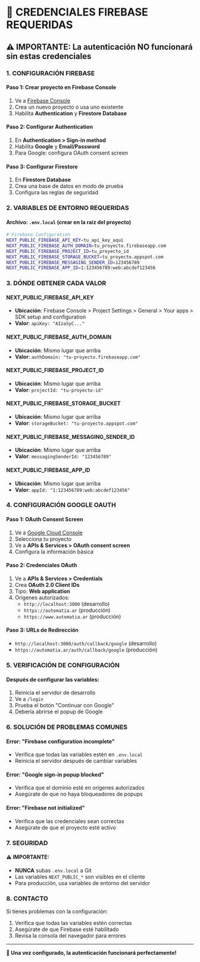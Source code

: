 # 🔐 **CREDENCIALES FIREBASE REQUERIDAS**

## **⚠️ IMPORTANTE: La autenticación NO funcionará sin estas credenciales**

### **1. CONFIGURACIÓN FIREBASE**

#### **Paso 1: Crear proyecto en Firebase Console**
1. Ve a [Firebase Console](https://console.firebase.google.com/)
2. Crea un nuevo proyecto o usa uno existente
3. Habilita **Authentication** y **Firestore Database**

#### **Paso 2: Configurar Authentication**
1. En **Authentication > Sign-in method**
2. Habilita **Google** y **Email/Password**
3. Para Google: configura OAuth consent screen

#### **Paso 3: Configurar Firestore**
1. En **Firestore Database**
2. Crea una base de datos en modo de prueba
3. Configura las reglas de seguridad

### **2. VARIABLES DE ENTORNO REQUERIDAS**

#### **Archivo: `.env.local` (crear en la raíz del proyecto)**

```bash
# Firebase Configuration
NEXT_PUBLIC_FIREBASE_API_KEY=tu_api_key_aqui
NEXT_PUBLIC_FIREBASE_AUTH_DOMAIN=tu_proyecto.firebaseapp.com
NEXT_PUBLIC_FIREBASE_PROJECT_ID=tu_proyecto_id
NEXT_PUBLIC_FIREBASE_STORAGE_BUCKET=tu_proyecto.appspot.com
NEXT_PUBLIC_FIREBASE_MESSAGING_SENDER_ID=123456789
NEXT_PUBLIC_FIREBASE_APP_ID=1:123456789:web:abcdef123456
```

### **3. DÓNDE OBTENER CADA VALOR**

#### **NEXT_PUBLIC_FIREBASE_API_KEY**
- **Ubicación**: Firebase Console > Project Settings > General > Your apps > SDK setup and configuration
- **Valor**: `apiKey: "AIzaSyC..."`

#### **NEXT_PUBLIC_FIREBASE_AUTH_DOMAIN**
- **Ubicación**: Mismo lugar que arriba
- **Valor**: `authDomain: "tu-proyecto.firebaseapp.com"`

#### **NEXT_PUBLIC_FIREBASE_PROJECT_ID**
- **Ubicación**: Mismo lugar que arriba
- **Valor**: `projectId: "tu-proyecto-id"`

#### **NEXT_PUBLIC_FIREBASE_STORAGE_BUCKET**
- **Ubicación**: Mismo lugar que arriba
- **Valor**: `storageBucket: "tu-proyecto.appspot.com"`

#### **NEXT_PUBLIC_FIREBASE_MESSAGING_SENDER_ID**
- **Ubicación**: Mismo lugar que arriba
- **Valor**: `messagingSenderId: "123456789"`

#### **NEXT_PUBLIC_FIREBASE_APP_ID**
- **Ubicación**: Mismo lugar que arriba
- **Valor**: `appId: "1:123456789:web:abcdef123456"`

### **4. CONFIGURACIÓN GOOGLE OAUTH**

#### **Paso 1: OAuth Consent Screen**
1. Ve a [Google Cloud Console](https://console.cloud.google.com/)
2. Selecciona tu proyecto
3. Ve a **APIs & Services > OAuth consent screen**
4. Configura la información básica

#### **Paso 2: Credenciales OAuth**
1. Ve a **APIs & Services > Credentials**
2. Crea **OAuth 2.0 Client IDs**
3. Tipo: **Web application**
4. Orígenes autorizados: 
   - `http://localhost:3000` (desarrollo)
   - `https://automatia.ar` (producción)
   - `https://www.automatia.ar` (producción)

#### **Paso 3: URLs de Redirección**
- `http://localhost:3000/auth/callback/google` (desarrollo)
- `https://automatia.ar/auth/callback/google` (producción)

### **5. VERIFICACIÓN DE CONFIGURACIÓN**

#### **Después de configurar las variables:**
1. Reinicia el servidor de desarrollo
2. Ve a `/login`
3. Prueba el botón "Continuar con Google"
4. Debería abrirse el popup de Google

### **6. SOLUCIÓN DE PROBLEMAS COMUNES**

#### **Error: "Firebase configuration incomplete"**
- Verifica que todas las variables estén en `.env.local`
- Reinicia el servidor después de cambiar variables

#### **Error: "Google sign-in popup blocked"**
- Verifica que el dominio esté en orígenes autorizados
- Asegúrate de que no haya bloqueadores de popups

#### **Error: "Firebase not initialized"**
- Verifica que las credenciales sean correctas
- Asegúrate de que el proyecto esté activo

### **7. SEGURIDAD**

#### **⚠️ IMPORTANTE:**
- **NUNCA** subas `.env.local` a Git
- Las variables `NEXT_PUBLIC_*` son visibles en el cliente
- Para producción, usa variables de entorno del servidor

### **8. CONTACTO**

Si tienes problemas con la configuración:
1. Verifica que todas las variables estén correctas
2. Asegúrate de que Firebase esté habilitado
3. Revisa la consola del navegador para errores

---

**🚀 Una vez configurado, la autenticación funcionará perfectamente!**
